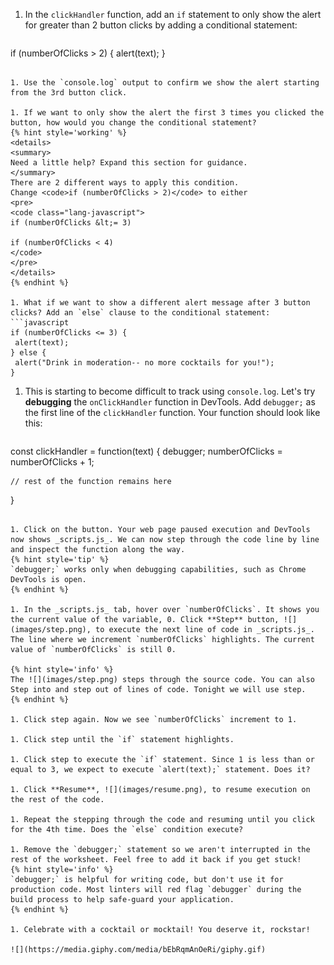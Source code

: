 1. In the `clickHandler` function, add an `if` statement to only show the alert for greater than 2 button clicks by adding a conditional statement:
   ```javascript
if (numberOfClicks > 2) {
   alert(text);
}
   ```

1. Use the `console.log` output to confirm we show the alert starting from the 3rd button click.

1. If we want to only show the alert the first 3 times you clicked the button, how would you change the conditional statement?
   {% hint style='working' %}
<details>
<summary>
Need a little help? Expand this section for guidance. 
</summary>
There are 2 different ways to apply this condition. 
Change <code>if (numberOfClicks > 2)</code> to either
<pre>
<code class="lang-javascript">
if (numberOfClicks &lt;= 3)

if (numberOfClicks < 4)
</code>
</pre>
</details>
   {% endhint %}

1. What if we want to show a different alert message after 3 button clicks? Add an `else` clause to the conditional statement:
   ```javascript
if (numberOfClicks <= 3) {
    alert(text);
} else {
    alert("Drink in moderation-- no more cocktails for you!");
}
   ```

1. This is starting to become difficult to track using `console.log`. Let's try **debugging** the `onClickHandler` function in DevTools. Add `debugger;` as the first line of the `clickHandler` function. Your function should look like this:
   ```javascript
const clickHandler = function(text) {
    debugger;
    numberOfClicks = numberOfClicks + 1;

    // rest of the function remains here
}
   ```

1. Click on the button. Your web page paused execution and DevTools now shows _scripts.js_. We can now step through the code line by line and inspect the function along the way.
   {% hint style='tip' %}
`debugger;` works only when debugging capabilities, such as Chrome DevTools is open. 
   {% endhint %}

1. In the _scripts.js_ tab, hover over `numberOfClicks`. It shows you the current value of the variable, 0. Click **Step** button, ![](images/step.png), to execute the next line of code in _scripts.js_. The line where we increment `numberOfClicks` highlights. The current value of `numberOfClicks` is still 0.

   {% hint style='info' %}
The ![](images/step.png) steps through the source code. You can also Step into and step out of lines of code. Tonight we will use step. 
   {% endhint %}   

1. Click step again. Now we see `numberOfClicks` increment to 1. 

1. Click step until the `if` statement highlights.

1. Click step to execute the `if` statement. Since 1 is less than or equal to 3, we expect to execute `alert(text);` statement. Does it?

1. Click **Resume**, ![](images/resume.png), to resume execution on the rest of the code. 

1. Repeat the stepping through the code and resuming until you click for the 4th time. Does the `else` condition execute?

1. Remove the `debugger;` statement so we aren't interrupted in the rest of the worksheet. Feel free to add it back if you get stuck!
   {% hint style='info' %}
`debugger;` is helpful for writing code, but don't use it for production code. Most linters will red flag `debugger` during the build process to help safe-guard your application. 
   {% endhint %}

1. Celebrate with a cocktail or mocktail! You deserve it, rockstar!

   ![](https://media.giphy.com/media/bEbRqmAnOeRi/giphy.gif)

